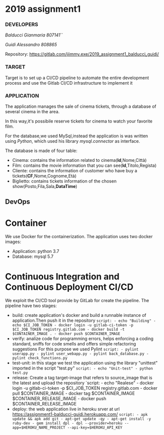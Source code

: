 # 2019 assignment1

### DEVELOPERS
*Balducci Gianmaria 807141*``

*Guidi Alessandro 808865*

Repository: https://gitlab.com/jiimmy.exe/2019_assignment1_balducci_guidi/

### TARGET
Target is to set up a CI/CD pipeline to automate the entire development process and use the Gitlab CI/CD infrastructure to implement it


### APPLICATION
The application manages the sale of cinema tickets, through a database of several cinema in the area.

In this way,it's possibile reserve tickets for cinema to watch your favorite film.

For the database,we used MySql,instead the application is was written using *Python*,  which used his library *mysql.connector* as interface.  

The database is made of four table:
*  Cinema: contains the information related to cinema(**Id**,Nome,Città)
*  Film: contains the movie information that you can see(**Id**,Titolo,Regista)
*  Cliente: contains the information of customer who have buy a tickets(**CF**,Nome,Cognome,Età)
*  Biglietto: contains tickets information of the chosen show(Posto,Fila,Sala,**DataTime**)

## DevOps

# Container
We use Docker for the containerization.
The application uses two docker images:
 * Application: python 3.7
 * Database: mysql 5.7

 
# Continuous Integration and Continuous Deployment CI/CD
We exploit the CI/CD tool provide by GitLab for create the pipeline.
The pipeline have two stages:
  * build: create application's docker and build a runnable instance of application.Then push it in the repository
  `script:
        - echo "Building"
        - echo $CI_JOB_TOKEN
        - docker login -u gitlab-ci-token -p $CI_JOB_TOKEN registry.gitlab.com
        - docker build -t $CONTAINER_IMAGE .
        - docker push $CONTAINER_IMAGE
`
  * verify: analize code for programming errors, helps enforcing a coding standard,
    sniffs for code smells and offers simple refactoring suggestions
    For this purpose we used Pylint
    `script:
        - pylint userapp.py
        - pylint user_webapp.py
        - pylint back_database.py
        - pylint check_functions.py
`
  * test-unit: in this stage we test the application using the library "unittest" imported in the script "test.py"
    `script:
        - echo "Unit-test"
        - python test.py
`
  * release: Create a tag target-image that refers to source_image that is the latest and upload the repository
    `script:
        - echo "Realese"
        - docker login -u gitlab-ci-token -p $CI_JOB_TOKEN registry.gitlab.com
        - docker pull $CONTAINER_IMAGE
        - docker tag $CONTAINER_IMAGE $CONTAINER_RELEASE_IMAGE
        - docker push $CONTAINER_RELEASE_IMAGE
* deploy: the web application live in heroku srver at url https://assignment1-balducci-guidi.herokuapp.com/
    `script:
        - apk update && apk add git
        - apt-get update -qy
        - apt-get install -y ruby-dev
        - gem install dpl
        - dpl --provider=heroku --app=$HEROKU_NAME_PROJECT --api-key=$HEROKU_API_KEY
`

           
